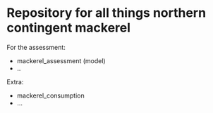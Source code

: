 # Repository for all things northern contingent mackerel

For the assessment:
- mackerel_assessment (model)
- ..

Extra:
- mackerel_consumption
- ...
